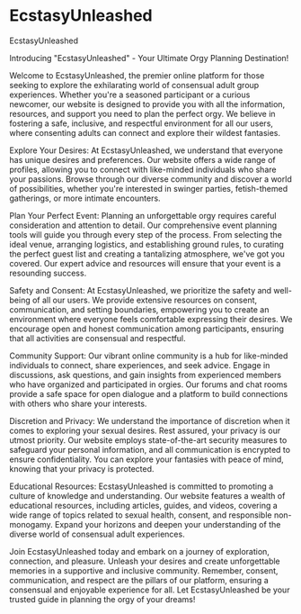 # EcstasyUnleashed
EcstasyUnleashed

Introducing "EcstasyUnleashed" - Your Ultimate Orgy Planning Destination!

Welcome to EcstasyUnleashed, the premier online platform for those seeking to explore the exhilarating world of consensual adult group experiences. Whether you're a seasoned participant or a curious newcomer, our website is designed to provide you with all the information, resources, and support you need to plan the perfect orgy. We believe in fostering a safe, inclusive, and respectful environment for all our users, where consenting adults can connect and explore their wildest fantasies.

Explore Your Desires: At EcstasyUnleashed, we understand that everyone has unique desires and preferences. Our website offers a wide range of profiles, allowing you to connect with like-minded individuals who share your passions. Browse through our diverse community and discover a world of possibilities, whether you're interested in swinger parties, fetish-themed gatherings, or more intimate encounters.

Plan Your Perfect Event: Planning an unforgettable orgy requires careful consideration and attention to detail. Our comprehensive event planning tools will guide you through every step of the process. From selecting the ideal venue, arranging logistics, and establishing ground rules, to curating the perfect guest list and creating a tantalizing atmosphere, we've got you covered. Our expert advice and resources will ensure that your event is a resounding success.

Safety and Consent: At EcstasyUnleashed, we prioritize the safety and well-being of all our users. We provide extensive resources on consent, communication, and setting boundaries, empowering you to create an environment where everyone feels comfortable expressing their desires. We encourage open and honest communication among participants, ensuring that all activities are consensual and respectful.

Community Support: Our vibrant online community is a hub for like-minded individuals to connect, share experiences, and seek advice. Engage in discussions, ask questions, and gain insights from experienced members who have organized and participated in orgies. Our forums and chat rooms provide a safe space for open dialogue and a platform to build connections with others who share your interests.

Discretion and Privacy: We understand the importance of discretion when it comes to exploring your sexual desires. Rest assured, your privacy is our utmost priority. Our website employs state-of-the-art security measures to safeguard your personal information, and all communication is encrypted to ensure confidentiality. You can explore your fantasies with peace of mind, knowing that your privacy is protected.

Educational Resources: EcstasyUnleashed is committed to promoting a culture of knowledge and understanding. Our website features a wealth of educational resources, including articles, guides, and videos, covering a wide range of topics related to sexual health, consent, and responsible non-monogamy. Expand your horizons and deepen your understanding of the diverse world of consensual adult experiences.

Join EcstasyUnleashed today and embark on a journey of exploration, connection, and pleasure. Unleash your desires and create unforgettable memories in a supportive and inclusive community. Remember, consent, communication, and respect are the pillars of our platform, ensuring a consensual and enjoyable experience for all. Let EcstasyUnleashed be your trusted guide in planning the orgy of your dreams!



